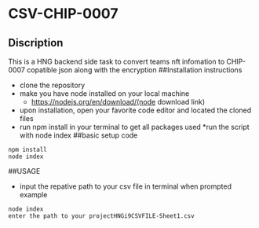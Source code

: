 # CSV-CHIP-0007
## Discription
This is a HNG backend side task to convert teams nft infomation to CHIP-0007 copatible json along with the encryption
##Installation instructions
 - clone the repository
 - make you have node installed on your local machine
    - https://nodejs.org/en/download/(node download link)
 - upon installation, open your favorite code editor and located the cloned files
 - run npm install in your terminal to get all packages used
*run the script with node index
##basic setup code 
```
npm install
node index
```

 ##USAGE
  - input the repative path to your csv file in terminal when prompted
  example
  ```
  node index
  enter the path to your projectHNGi9CSVFILE-Sheet1.csv
  ```
  
